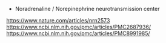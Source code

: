 - Noradrenaline / Norepinephrine neurotransmission center




https://www.nature.com/articles/nrn2573
https://www.ncbi.nlm.nih.gov/pmc/articles/PMC2687936/
https://www.ncbi.nlm.nih.gov/pmc/articles/PMC8991985/